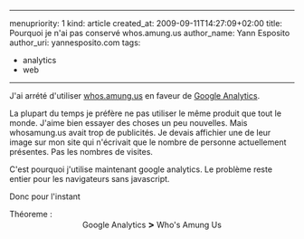 ----- 
menupriority:   1
kind:           article
created_at:           2009-09-11T14:27:09+02:00
title: Pourquoi je n'ai pas conservé whos.amung.us
author_name: Yann Esposito
author_uri: yannesposito.com
tags:
  - analytics
  - web
-----

J'ai arrété d'utiliser [whos.amung.us](http://whos.amung.us) en faveur de [Google Analytics](http://www.google.com/analytics).

La plupart du temps je préfère ne pas utiliser le même produit que tout le monde. J'aime bien essayer des choses un peu nouvelles. Mais whosamung.us avait trop de publicités. Je devais affichier une de leur image sur mon site qui n'écrivait que le nombre de personne actuellement présentes. Pas les nombres de visites.

C'est pourquoi j'utilise maintenant google analytics. Le problème reste entier pour les navigateurs sans javascript.

Donc pour l'instant
<div class="encadre">
Théoreme :<br/>
<center>
Google Analytics <big><strong>&gt;</strong></big> Who's Amung Us
<center></div>
